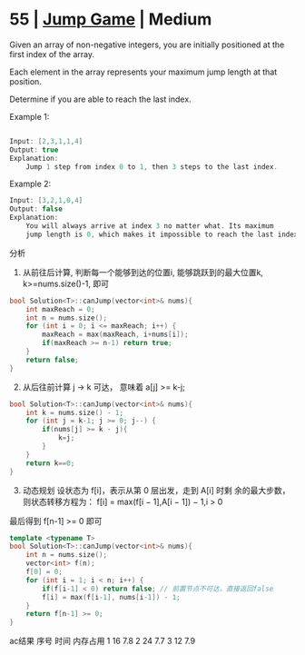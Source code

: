 # 55 | [Jump Game]( https://leetcode.com/problems/jump-game ) | Medium
Given an array of non-negative integers, you are initially positioned at the first index of the array.

Each element in the array represents your maximum jump length at that position.

Determine if you are able to reach the last index.

Example 1:
```cpp

Input: [2,3,1,1,4]
Output: true
Explanation:
    Jump 1 step from index 0 to 1, then 3 steps to the last index.
```

Example 2:
```cpp
Input: [3,2,1,0,4]
Output: false
Explanation:
    You will always arrive at index 3 no matter what. Its maximum
    jump length is 0, which makes it impossible to reach the last index.
```

分析

1. 从前往后计算, 判断每一个能够到达的位置i, 能够跳跃到的最大位置k, k>=nums.size()-1, 即可
```cpp
bool Solution<T>::canJump(vector<int>& nums){
    int maxReach = 0;
    int n = nums.size();
    for (int i = 0; i <= maxReach; i++) {
        maxReach = max(maxReach, i+nums[i]);
        if(maxReach >= n-1) return true;
    }
    return false;
}
```

2. 从后往前计算
j -> k 可达， 意味着  a[j] >= k-j;
```cpp
bool Solution<T>::canJump(vector<int>& nums){
    int k = nums.size() - 1;
    for (int j = k-1; j >= 0; j--) {
        if(nums[j] >= k - j){
            k=j;
        }
    }
    return k==0;
}
```

3. 动态规划
设状态为 f[i]，表示从第 0 层出发，走到 A[i] 时剩 余的最大步数，则状态转移方程为：
f[i] = max(f[i − 1],A[i − 1]) − 1,i > 0

最后得到 f[n-1] >= 0 即可

```cpp
template <typename T>
bool Solution<T>::canJump(vector<int>& nums){
    int n = nums.size();
    vector<int> f(n);
    f[0] = 0;
    for (int i = 1; i < n; i++) {
        if(f[i-1] < 0) return false; // 前置节点不可达，直接返回false
        f[i] = max(f[i-1], nums[i-1]) - 1;
    }
    return f[n-1] >= 0;
}
```

ac结果
序号  时间 内存占用
1     16   7.8
2     24   7.7
3     12   7.9
